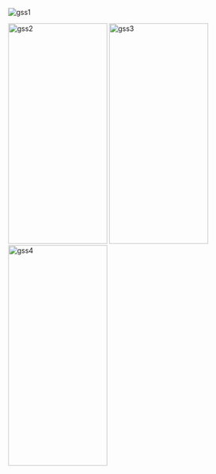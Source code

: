 
![gss1](https://github.com/user-attachments/assets/bacce295-ff50-46d0-9c9e-71e4994e213d)

<img width="200" height="445" alt="gss2" src="https://github.com/user-attachments/assets/3315c479-a7fc-4897-907b-f53950093ea1" />

<img width="200" height="445" alt="gss3" src="https://github.com/user-attachments/assets/1822a704-cda8-4409-84bc-1bb7f39d66f1" />

<img width="200" height="445" alt="gss4" src="https://github.com/user-attachments/assets/7175a7e4-4e03-4a7e-9f16-c60ed1929cb1" />
